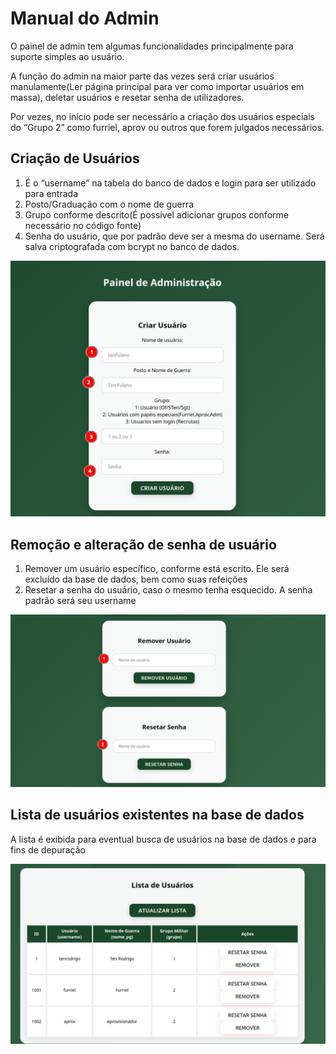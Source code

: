 # Manual do Admin

O painel de admin tem algumas funcionalidades principalmente para suporte simples ao usuário.

A função do admin na maior parte das vezes será criar usuários manulamente(Ler página principal para ver como importar usuários em massa), deletar usuários e resetar senha de utilizadores.

Por vezes, no início pode ser necessário a criação dos usuários especiais do “Grupo 2” como furriel, aprov ou outros que forem julgados necessários.

## Criação de Usuários

1. É o “username” na tabela do banco de dados e login para ser utilizado para entrada
2. Posto/Graduação com o nome de guerra
3. Grupo conforme descrito(É possível adicionar grupos conforme necessário no código fonte)
4. Senha do usuário, que por padrão deve ser a mesma do username. Será salva criptografada com bcrypt no banco de dados.

![image.png](Manual%20do%20Admin/image.png)

## Remoção e alteração de senha de usuário

1. Remover um usuário específico, conforme está escrito. Ele será excluído da base de dados, bem como suas refeições
2. Resetar a senha do usuário, caso o mesmo tenha esquecido. A senha padrão será seu username

![image.png](Manual%20do%20Admin/image%201.png)

## Lista de usuários existentes na base de dados

A lista  é exibida para eventual busca de usuários na base de dados e para fins de depuração

![image.png](Manual%20do%20Admin/image%202.png)
